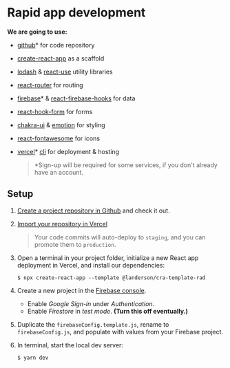 # Rapid app development

**We are going to use:**

- [github](https://github.com/new)* for code repository
- [create-react-app](https://github.com/facebook/create-react-app) as a scaffold
- [lodash](https://lodash.com/docs/4.17.15) & [react-use](https://github.com/streamich/react-use) utility libraries
- [react-router](https://reacttraining.com/react-router/web/guides/quick-start) for routing
- [firebase](https://firebase.google.com/)* & [react-firebase-hooks](https://github.com/CSFrequency/react-firebase-hooks) for data
- [react-hook-form](https://react-hook-form.com/api/) for forms
- [chakra-ui](https://chakra-ui.com/getting-started) & [emotion](https://emotion.sh/docs/emotion) for styling
- [react-fontawesome](https://fontawesome.com/how-to-use/on-the-web/using-with/react) for icons
- [vercel](https://vercel.com/)* [cli](https://vercel.com/docs/v2/platform/deployments#vercel-cli) for deployment & hosting

  > *Sign-up will be required for some services, if you don't already have an account. 

## Setup

1. [Create a project repository in Github](https://github.com/new) and check it out.

1. [Import your repository in Vercel](https://vercel.com/import/git)
   > Your code commits will auto-deploy to `staging`, and you can promote them to `production`.

1. Open a terminal in your project folder, initialize a new React app deployment in Vercel, and install our dependencies:
   ```
   $ npx create-react-app --template @landerson/cra-template-rad
   ```
   
1. Create a new project in the [Firebase console](https://console.firebase.google.com/).
   - Enable *Google Sign-in* under *Authentication*.
   - Enable *Firestore* in *test mode*. **(Turn this off eventually.)**

1. Duplicate the `firebaseConfig.template.js`, rename to `firebaseConfig.js`, and populate with values from your Firebase project.
   
1. In terminal, start the local dev server:
   ```
   $ yarn dev
   ``` 
